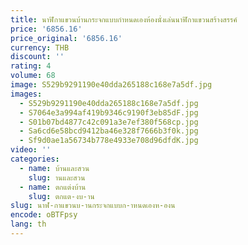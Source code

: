 ```yaml
---
title: นาฬิกาแขวนบ้านกระจกแบบกําหนดเองห้องนั่งเล่นนาฬิกาแขวนสร้างสรรค์
price: '6856.16'
price_original: '6856.16'
currency: THB
discount: ''
rating: 4
volume: 68
image: S529b9291190e40dda265188c168e7a5df.jpg
images:
  - S529b9291190e40dda265188c168e7a5df.jpg
  - S7064e3a994af419b9346c9190f3eb85dF.jpg
  - S01b07bd4877c42c091a3e7ef380f568cp.jpg
  - Sa6cd6e58bcd9412ba46e328f7666b3f0k.jpg
  - Sf9d0ae1a56734b778e4933e708d96dfdK.jpg
video: ''
categories:
  - name: บ้านและสวน
    slug: านและสวน
  - name: ตกแต่งบ้าน
    slug: ตกแต-งบ-าน
slug: นาฬ-กาแขวนบ-านกระจกแบบก-าหนดเองห-องน
encode: oBTFpsy
lang: th
---
```

  